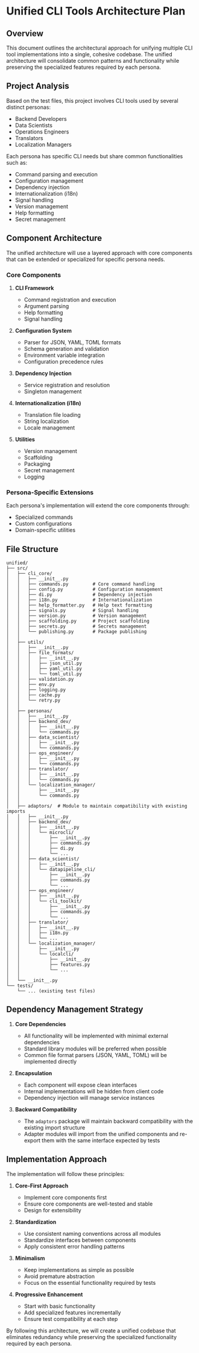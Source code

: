 # Unified CLI Tools Architecture Plan

## Overview
This document outlines the architectural approach for unifying multiple CLI tool implementations into a single, cohesive codebase. The unified architecture will consolidate common patterns and functionality while preserving the specialized features required by each persona.

## Project Analysis

Based on the test files, this project involves CLI tools used by several distinct personas:
- Backend Developers
- Data Scientists
- Operations Engineers
- Translators
- Localization Managers

Each persona has specific CLI needs but share common functionalities such as:
- Command parsing and execution
- Configuration management
- Dependency injection
- Internationalization (i18n)
- Signal handling
- Version management
- Help formatting
- Secret management

## Component Architecture

The unified architecture will use a layered approach with core components that can be extended or specialized for specific persona needs.

### Core Components

1. **CLI Framework**
   - Command registration and execution
   - Argument parsing
   - Help formatting
   - Signal handling

2. **Configuration System**
   - Parser for JSON, YAML, TOML formats
   - Schema generation and validation
   - Environment variable integration
   - Configuration precedence rules

3. **Dependency Injection**
   - Service registration and resolution
   - Singleton management

4. **Internationalization (i18n)**
   - Translation file loading
   - String localization
   - Locale management

5. **Utilities**
   - Version management
   - Scaffolding
   - Packaging
   - Secret management
   - Logging

### Persona-Specific Extensions

Each persona's implementation will extend the core components through:
- Specialized commands
- Custom configurations
- Domain-specific utilities

## File Structure

```
unified/
├── src/
│   ├── cli_core/
│   │   ├── __init__.py
│   │   ├── commands.py         # Core command handling
│   │   ├── config.py           # Configuration management
│   │   ├── di.py               # Dependency injection
│   │   ├── i18n.py             # Internationalization
│   │   ├── help_formatter.py   # Help text formatting
│   │   ├── signals.py          # Signal handling
│   │   ├── version.py          # Version management
│   │   ├── scaffolding.py      # Project scaffolding
│   │   ├── secrets.py          # Secrets management
│   │   └── publishing.py       # Package publishing
│   │
│   ├── utils/
│   │   ├── __init__.py
│   │   ├── file_formats/
│   │   │   ├── __init__.py
│   │   │   ├── json_util.py
│   │   │   ├── yaml_util.py
│   │   │   └── toml_util.py
│   │   ├── validation.py
│   │   ├── env.py
│   │   ├── logging.py
│   │   ├── cache.py
│   │   └── retry.py
│   │
│   ├── personas/
│   │   ├── __init__.py
│   │   ├── backend_dev/
│   │   │   ├── __init__.py
│   │   │   └── commands.py
│   │   ├── data_scientist/
│   │   │   ├── __init__.py
│   │   │   └── commands.py
│   │   ├── ops_engineer/
│   │   │   ├── __init__.py
│   │   │   └── commands.py
│   │   ├── translator/
│   │   │   ├── __init__.py
│   │   │   └── commands.py
│   │   └── localization_manager/
│   │       ├── __init__.py
│   │       └── commands.py
│   │
│   ├── adaptors/  # Module to maintain compatibility with existing imports
│   │   ├── __init__.py
│   │   ├── backend_dev/
│   │   │   ├── __init__.py
│   │   │   └── microcli/
│   │   │       ├── __init__.py
│   │   │       ├── commands.py
│   │   │       ├── di.py
│   │   │       └── ...
│   │   ├── data_scientist/
│   │   │   ├── __init__.py
│   │   │   └── datapipeline_cli/
│   │   │       ├── __init__.py
│   │   │       ├── commands.py
│   │   │       └── ...
│   │   ├── ops_engineer/
│   │   │   ├── __init__.py
│   │   │   └── cli_toolkit/
│   │   │       ├── __init__.py
│   │   │       ├── commands.py
│   │   │       └── ...
│   │   ├── translator/
│   │   │   ├── __init__.py
│   │   │   ├── i18n.py
│   │   │   └── ...
│   │   └── localization_manager/
│   │       ├── __init__.py
│   │       └── localcli/
│   │           ├── __init__.py
│   │           ├── features.py
│   │           └── ...
│   │
│   └── __init__.py
└── tests/
    └── ... (existing test files)
```

## Dependency Management Strategy

1. **Core Dependencies**
   - All functionality will be implemented with minimal external dependencies
   - Standard library modules will be preferred when possible
   - Common file format parsers (JSON, YAML, TOML) will be implemented directly

2. **Encapsulation**
   - Each component will expose clean interfaces
   - Internal implementations will be hidden from client code
   - Dependency injection will manage service instances

3. **Backward Compatibility**
   - The `adaptors` package will maintain backward compatibility with the existing import structure
   - Adapter modules will import from the unified components and re-export them with the same interface expected by tests

## Implementation Approach

The implementation will follow these principles:

1. **Core-First Approach**
   - Implement core components first
   - Ensure core components are well-tested and stable
   - Design for extensibility

2. **Standardization**
   - Use consistent naming conventions across all modules
   - Standardize interfaces between components
   - Apply consistent error handling patterns

3. **Minimalism**
   - Keep implementations as simple as possible
   - Avoid premature abstraction
   - Focus on the essential functionality required by tests

4. **Progressive Enhancement**
   - Start with basic functionality
   - Add specialized features incrementally
   - Ensure test compatibility at each step

By following this architecture, we will create a unified codebase that eliminates redundancy while preserving the specialized functionality required by each persona.